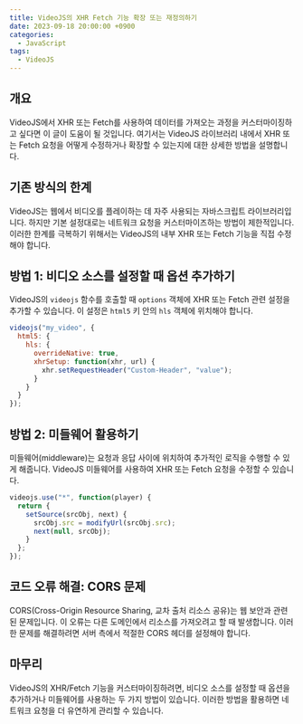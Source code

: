 ```yaml
---
title: VideoJS의 XHR Fetch 기능 확장 또는 재정의하기
date: 2023-09-18 20:00:00 +0900
categories:
  - JavaScript
tags:
  - VideoJS
---
```


## 개요

VideoJS에서 XHR 또는 Fetch를 사용하여 데이터를 가져오는 과정을 커스터마이징하고 싶다면 이 글이 도움이 될 것입니다. 여기서는 VideoJS 라이브러리 내에서 XHR 또는 Fetch 요청을 어떻게 수정하거나 확장할 수 있는지에 대한 상세한 방법을 설명합니다.

## 기존 방식의 한계

VideoJS는 웹에서 비디오를 플레이하는 데 자주 사용되는 자바스크립트 라이브러리입니다. 하지만 기본 설정대로는 네트워크 요청을 커스터마이즈하는 방법이 제한적입니다. 이러한 한계를 극복하기 위해서는 VideoJS의 내부 XHR 또는 Fetch 기능을 직접 수정해야 합니다.

## 방법 1: 비디오 소스를 설정할 때 옵션 추가하기

VideoJS의 `videojs` 함수를 호출할 때 `options` 객체에 XHR 또는 Fetch 관련 설정을 추가할 수 있습니다. 이 설정은 `html5` 키 안의 `hls` 객체에 위치해야 합니다.

```javascript
videojs("my_video", {
  html5: {
    hls: {
      overrideNative: true,
      xhrSetup: function(xhr, url) {
        xhr.setRequestHeader("Custom-Header", "value");
      }
    }
  }
});
```

## 방법 2: 미들웨어 활용하기

미들웨어(middleware)는 요청과 응답 사이에 위치하여 추가적인 로직을 수행할 수 있게 해줍니다. VideoJS 미들웨어를 사용하여 XHR 또는 Fetch 요청을 수정할 수 있습니다.

```javascript
videojs.use("*", function(player) {
  return {
    setSource(srcObj, next) {
      srcObj.src = modifyUrl(srcObj.src);
      next(null, srcObj);
    }
  };
});
```

## 코드 오류 해결: CORS 문제

CORS(Cross-Origin Resource Sharing, 교차 출처 리소스 공유)는 웹 보안과 관련된 문제입니다. 이 오류는 다른 도메인에서 리소스를 가져오려고 할 때 발생합니다. 이러한 문제를 해결하려면 서버 측에서 적절한 CORS 헤더를 설정해야 합니다.

## 마무리

VideoJS의 XHR/Fetch 기능을 커스터마이징하려면, 비디오 소스를 설정할 때 옵션을 추가하거나 미들웨어를 사용하는 두 가지 방법이 있습니다. 이러한 방법을 활용하면 네트워크 요청을 더 유연하게 관리할 수 있습니다.
